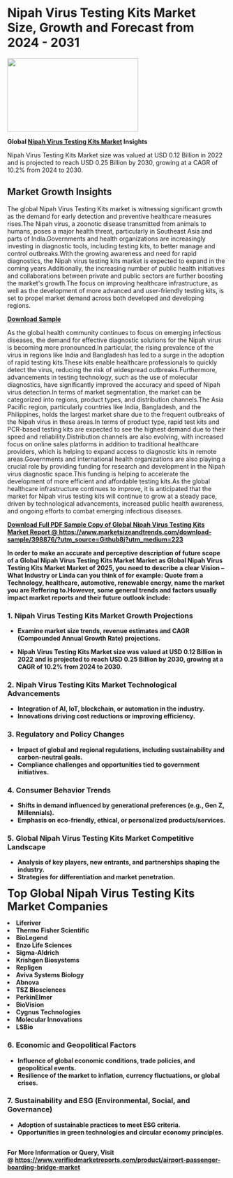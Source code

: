 <H1>Nipah Virus Testing Kits Market Size, Growth and Forecast from 2024 - 2031</H1><img class="aligncenter size-medium wp-image-584254" src="https://thirdeyenews.in/wp-content/uploads/2024/09/Global-Market-Research-300x168.jpeg" alt="" width="300" height="168" /><p><strong>Global&nbsp;<a href="https://www.marketsizeandtrends.com/download-sample/398876/?utm_source=Github8j?utm_medium=223">Nipah Virus Testing Kits Market</a> Insights</strong></p><p>Nipah Virus Testing Kits Market size was valued at USD 0.12 Billion in 2022 and is projected to reach USD 0.25 Billion by 2030, growing at a CAGR of 10.2% from 2024 to 2030.</p><p><h2>Market Growth Insights</h2> <p>The global Nipah Virus Testing Kits market is witnessing significant growth as the demand for early detection and preventive healthcare measures rises.The Nipah virus, a zoonotic disease transmitted from animals to humans, poses a major health threat, particularly in Southeast Asia and parts of India.Governments and health organizations are increasingly investing in diagnostic tools, including testing kits, to better manage and control outbreaks.With the growing awareness and need for rapid diagnostics, the Nipah virus testing kits market is expected to expand in the coming years.Additionally, the increasing number of public health initiatives and collaborations between private and public sectors are further boosting the market's growth.The focus on improving healthcare infrastructure, as well as the development of more advanced and user-friendly testing kits, is set to propel market demand across both developed and developing regions.</p> <p><strong><a href="#">Download Sample</a></strong></p> <p>As the global health community continues to focus on emerging infectious diseases, the demand for effective diagnostic solutions for the Nipah virus is becoming more pronounced.In particular, the rising prevalence of the virus in regions like India and Bangladesh has led to a surge in the adoption of rapid testing kits.These kits enable healthcare professionals to quickly detect the virus, reducing the risk of widespread outbreaks.Furthermore, advancements in testing technology, such as the use of molecular diagnostics, have significantly improved the accuracy and speed of Nipah virus detection.In terms of market segmentation, the market can be categorized into regions, product types, and distribution channels.The Asia Pacific region, particularly countries like India, Bangladesh, and the Philippines, holds the largest market share due to the frequent outbreaks of the Nipah virus in these areas.In terms of product type, rapid test kits and PCR-based testing kits are expected to see the highest demand due to their speed and reliability.Distribution channels are also evolving, with increased focus on online sales platforms in addition to traditional healthcare providers, which is helping to expand access to diagnostic kits in remote areas.Governments and international health organizations are also playing a crucial role by providing funding for research and development in the Nipah virus diagnostic space.This funding is helping to accelerate the development of more efficient and affordable testing kits.As the global healthcare infrastructure continues to improve, it is anticipated that the market for Nipah virus testing kits will continue to grow at a steady pace, driven by technological advancements, increased public health awareness, and ongoing efforts to combat emerging infectious diseases.</p> <p><strong><a href="#"></p><p><span class=""><strong>Download Full PDF Sample Copy of Global Nipah Virus Testing Kits Market Report</strong> @ <a href="https://www.marketsizeandtrends.com/download-sample/398876/?utm_source=Github8j?utm_medium=223" target="_blank">https://www.marketsizeandtrends.com/download-sample/398876/?utm_source=Github8j?utm_medium=223</a></span></p><p>In order to make an accurate and perceptive description of future scope of a Global&nbsp;Nipah Virus Testing Kits Market Market as Global&nbsp;Nipah Virus Testing Kits Market Market of 2025, you need to describe a clear Vision &ndash; What Industry or Linda can you think of for example: Quote from a Technology, healthcare, automotive, renewable energy, name the market you are Reffering to.However, some general trends and factors usually impact market reports and their future outlook include:</p><h3>1.&nbsp;<strong>Nipah Virus Testing Kits Market Growth Projections</strong></h3><ul><li>Examine market size trends, revenue estimates and CAGR (Compounded Annual Growth Rate) projections.</li><li><p>Nipah Virus Testing Kits Market size was valued at USD 0.12 Billion in 2022 and is projected to reach USD 0.25 Billion by 2030, growing at a CAGR of 10.2% from 2024 to 2030.</p></li></ul><h3>2.&nbsp;<strong>Nipah Virus Testing Kits Market Technological Advancements</strong></h3><ul><li>Integration of AI, IoT, blockchain, or automation in the industry.</li><li>Innovations driving cost reductions or improving efficiency.</li></ul><h3>3.&nbsp;<strong>Regulatory and Policy Changes</strong></h3><ul><li>Impact of global and regional regulations, including sustainability and carbon-neutral goals.</li><li>Compliance challenges and opportunities tied to government initiatives.</li></ul><h3>4.&nbsp;<strong>Consumer Behavior Trends</strong></h3><ul><li>Shifts in demand influenced by generational preferences (e.g., Gen Z, Millennials).</li><li>Emphasis on eco-friendly, ethical, or personalized products/services.</li></ul><h3>5.&nbsp;<strong>Global Nipah Virus Testing Kits Market Competitive Landscape</strong></h3><ul><li>Analysis of key players, new entrants, and partnerships shaping the industry.</li><li>Strategies for differentiation and market penetration.</li></ul><p data-pm-slice="1 1 []"><span style="color: inherit; font-family: inherit; font-size: 25px;">Top Global Nipah Virus Testing Kits Market Companies</span></p><div class="" data-test-id=""><p><li>Liferiver</li><li> Thermo Fisher Scientific</li><li> BioLegend</li><li> Enzo Life Sciences</li><li> Sigma-Aldrich</li><li> Krishgen Biosystems</li><li> Repligen</li><li> Aviva Systems Biology</li><li> Abnova</li><li> TSZ Biosciences</li><li> PerkinElmer</li><li> BioVision</li><li> Cygnus Technologies</li><li> Molecular Innovations</li><li> LSBio</li></p></div><h3>6.&nbsp;<strong>Economic and Geopolitical Factors</strong></h3><ul><li>Influence of global economic conditions, trade policies, and geopolitical events.</li><li>Resilience of the market to inflation, currency fluctuations, or global crises.</li></ul><h3>7.&nbsp;<strong>Sustainability and ESG (Environmental, Social, and Governance)</strong></h3><ul><li>Adoption of sustainable practices to meet ESG criteria.</li><li>Opportunities in green technologies and circular economy principles.</li></ul><h2><strong style="font-size: 14px;">For More Information or Query, Visit @&nbsp;</strong><a style="background-color: #ffffff; font-size: 14px;" href="https://www.marketsizeandtrends.com/report/nipah-virus-testing-kits-market/" target="_blank">https://www.verifiedmarketreports.com/product/airport-passenger-boarding-bridge-market</a></h2>
